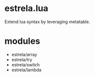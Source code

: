 # estrela.lua

Extend lua syntax by leveraging metatable.

# modules

- estrela/array
- estrela/try
- estrela/switch
- estrela/lambda
